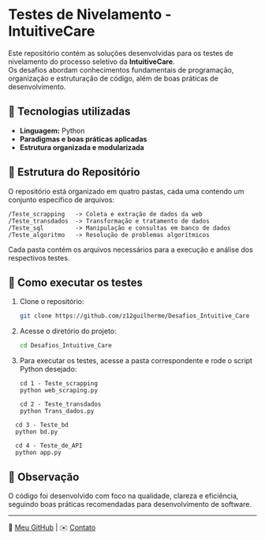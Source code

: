 # Testes de Nivelamento - IntuitiveCare  

Este repositório contém as soluções desenvolvidas para os testes de nivelamento do processo seletivo da **IntuitiveCare**.  
Os desafios abordam conhecimentos fundamentais de programação, organização e estruturação de código, além de boas práticas de desenvolvimento.  

## 📌 Tecnologias utilizadas  
- **Linguagem:** Python  
- **Paradigmas e boas práticas aplicadas**  
- **Estrutura organizada e modularizada**  

## 🚀 Estrutura do Repositório  
O repositório está organizado em quatro pastas, cada uma contendo um conjunto específico de arquivos:

```
/Teste_scrapping   -> Coleta e extração de dados da web
/Teste_transdados  -> Transformação e tratamento de dados
/Teste_sql         -> Manipulação e consultas em banco de dados
/Teste_algoritmo   -> Resolução de problemas algorítmicos
```

Cada pasta contém os arquivos necessários para a execução e análise dos respectivos testes.

## 🚀 Como executar os testes  
1. Clone o repositório:  
   ```sh
   git clone https://github.com/z12guilherme/Desafios_Intuitive_Care
   ```
2. Acesse o diretório do projeto:  
   ```sh
   cd Desafios_Intuitive_Care
   ```
3. Para executar os testes, acesse a pasta correspondente e rode o script Python desejado:  
   ```
   cd 1 - Teste_scrapping
   python web_scraping.py
   ```
    ```
   cd 2 - Teste_transdados
   python Trans_dados.py
   ```  
 ```
   cd 3 - Teste_bd
   python bd.py
   ```  
 ```
   cd 4 - Teste_de_API
   python app.py
   ```  
  

## 📝 Observação  
O código foi desenvolvido com foco na qualidade, clareza e eficiência, seguindo boas práticas recomendadas para desenvolvimento de software.  

---  
🔗 [Meu GitHub](https://github.com/z12guilherme) | ✉️ [Contato](mguimarcos39@gmail.com)
